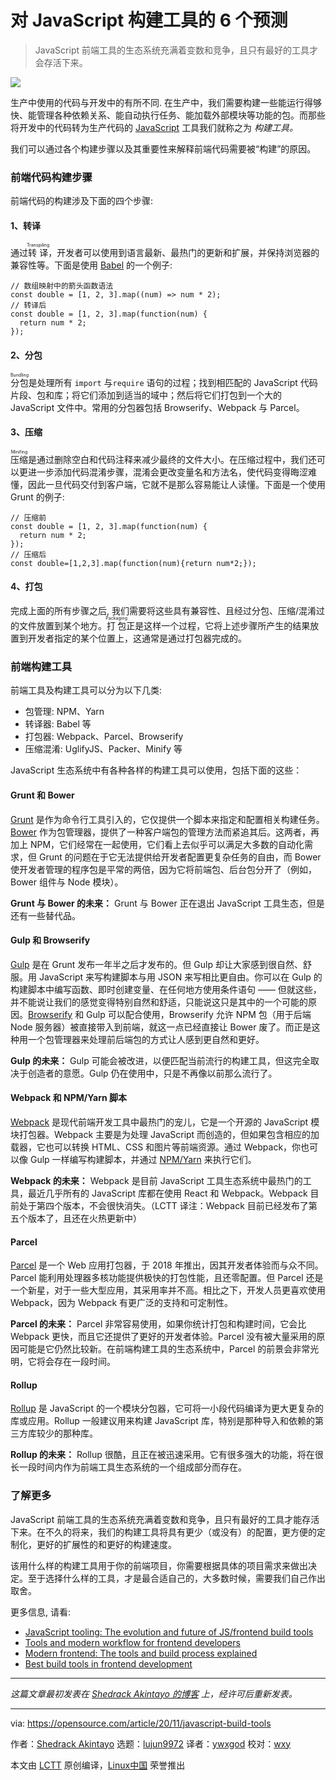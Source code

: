 [#]: collector: (lujun9972)
[#]: translator: (ywxgod)
[#]: reviewer: (wxy)
[#]: publisher: (wxy)
[#]: url: (https://linux.cn/article-13423-1.html)
[#]: subject: (6 predictions for JavaScript build tools)
[#]: via: (https://opensource.com/article/20/11/javascript-build-tools)
[#]: author: (Shedrack Akintayo https://opensource.com/users/shedrack-akintayo)

对 JavaScript 构建工具的 6 个预测
======

> JavaScript 前端工具的生态系统充满着变数和竞争，且只有最好的工具才会存活下来。
 
![](https://img.linux.net.cn/data/attachment/album/202105/25/112116d5z1lrywl6k25mur.jpg)

生产中使用的代码与开发中的有所不同. 在生产中，我们需要构建一些能运行得够快、能管理各种依赖关系、能自动执行任务、能加载外部模块等功能的包。而那些将开发中的代码转为生产代码的 [JavaScript][2] 工具我们就称之为 _构建工具。_

我们可以通过各个构建步骤以及其重要性来解释前端代码需要被“构建”的原因。

### 前端代码构建步骤

前端代码的构建涉及下面的四个步骤:

#### 1、转译

通过<ruby>转译<rt>Transpiling</rt></ruby>，开发者可以使用到语言最新、最热门的更新和扩展，并保持浏览器的兼容性等。下面是使用 [Babel][3] 的一个例子:

```
// 数组映射中的箭头函数语法
const double = [1, 2, 3].map((num) => num * 2);
// 转译后
const double = [1, 2, 3].map(function(num) {
  return num * 2;
});
```

#### 2、分包

<ruby>分包<rt>Bundling</rt></ruby>是处理所有 `import` 与`require` 语句的过程；找到相匹配的 JavaScript 代码片段、包和库；将它们添加到适当的域中；然后将它们打包到一个大的 JavaScript 文件中。常用的分包器包括 Browserify、Webpack 与 Parcel。

#### 3、压缩

<ruby>压缩<rt>Minifing</rt></ruby>是通过删除空白和代码注释来减少最终的文件大小。在压缩过程中，我们还可以更进一步添加代码混淆步骤，混淆会更改变量名和方法名，使代码变得晦涩难懂，因此一旦代码交付到客户端，它就不是那么容易能让人读懂。下面是一个使用 Grunt 的例子:

```
// 压缩前
const double = [1, 2, 3].map(function(num) {
  return num * 2;
});
// 压缩后
const double=[1,2,3].map(function(num){return num*2;});
```

#### 4、打包

完成上面的所有步骤之后, 我们需要将这些具有兼容性、且经过分包、压缩/混淆过的文件放置到某个地方。<ruby>打包<rt>Packaging</rt></ruby>正是这样一个过程，它将上述步骤所产生的结果放置到开发者指定的某个位置上，这通常是通过打包器完成的。

### 前端构建工具

前端工具及构建工具可以分为以下几类:

  * 包管理: NPM、Yarn
  * 转译器: Babel 等
  * 打包器: Webpack、Parcel、Browserify
  * 压缩混淆: UglifyJS、Packer、Minify 等

JavaScript 生态系统中有各种各样的构建工具可以使用，包括下面的这些：

#### Grunt 和 Bower

[Grunt][4] 是作为命令行工具引入的，它仅提供一个脚本来指定和配置相关构建任务。[Bower][5] 作为包管理器，提供了一种客户端包的管理方法而紧追其后。这两者，再加上 NPM，它们经常在一起使用，它们看上去似乎可以满足大多数的自动化需求，但 Grunt 的问题在于它无法提供给开发者配置更复杂任务的自由，而 Bower 使开发者管理的程序包是平常的两倍，因为它将前端包、后台包分开了（例如，Bower 组件与 Node 模块）。

**Grunt 与 Bower 的未来：** Grunt 与 Bower 正在退出 JavaScript 工具生态，但是还有一些替代品。

#### Gulp 和 Browserify

[Gulp][6] 是在 Grunt 发布一年半之后才发布的。但 Gulp 却让大家感到很自然、舒服。用 JavaScript 来写构建脚本与用 JSON 来写相比更自由。你可以在 Gulp 的构建脚本中编写函数、即时创建变量、在任何地方使用条件语句 —— 但就这些，并不能说让我们的感觉变得特别自然和舒适，只能说这只是其中的一个可能的原因。[Browserify][7] 和 Gulp 可以配合使用，Browserify 允许 NPM 包（用于后端 Node 服务器）被直接带入到前端，就这一点已经直接让 Bower 废了。而正是这种用一个包管理器来处理前后端包的方式让人感到更自然和更好。

**Gulp 的未来：** Gulp 可能会被改进，以便匹配当前流行的构建工具，但这完全取决于创造者的意愿。Gulp 仍在使用中，只是不再像以前那么流行了。

#### Webpack 和 NPM/Yarn 脚本

[Webpack][8] 是现代前端开发工具中最热门的宠儿，它是一个开源的 JavaScript 模块打包器。Webpack 主要是为处理 JavaScript 而创造的，但如果包含相应的加载器，它也可以转换 HTML、CSS 和图片等前端资源。通过 Webpack，你也可以像 Gulp 一样编写构建脚本，并通过 [NPM/Yarn][9] 来执行它们。

**Webpack 的未来：** Webpack 是目前 JavaScript 工具生态系统中最热门的工具，最近几乎所有的 JavaScript 库都在使用 React 和 Webpack。Webpack 目前处于第四个版本，不会很快消失。（LCTT 译注：Webpack 目前已经发布了第五个版本了，且还在火热更新中）

#### Parcel

[Parcel][10] 是一个 Web 应用打包器，于 2018 年推出，因其开发者体验而与众不同。Parcel 能利用处理器多核功能提供极快的打包性能，且还零配置。但 Parcel 还是一个新星，对于一些大型应用，其采用率并不高。相比之下，开发人员更喜欢使用 Webpack，因为 Webpack 有更广泛的支持和可定制性。

**Parcel 的未来：** Parcel 非常容易使用，如果你统计打包和构建时间，它会比 Webpack 更快，而且它还提供了更好的开发者体验。Parcel 没有被大量采用的原因可能是它仍然比较新。在前端构建工具的生态系统中，Parcel 的前景会非常光明，它将会存在一段时间。

#### Rollup

[Rollup][11] 是 JavaScript 的一个模块分包器，它可将一小段代码编译为更大更复杂的库或应用。Rollup 一般建议用来构建 JavaScript 库，特别是那种导入和依赖的第三方库较少的那种库。

**Rollup 的未来：** Rollup 很酷，且正在被迅速采用。它有很多强大的功能，将在很长一段时间内作为前端工具生态系统的一个组成部分而存在。

### 了解更多

JavaScript 前端工具的生态系统充满着变数和竞争，且只有最好的工具才能存活下来。在不久的将来，我们的构建工具将具有更少（或没有）的配置，更方便的定制化，更好的扩展性的和更好的构建速度。

该用什么样的构建工具用于你的前端项目，你需要根据具体的项目需求来做出决定。至于选择什么样的工具，才是最合适自己的，大多数时候，需要我们自己作出取舍。

更多信息, 请看:

  * [JavaScript tooling: The evolution and future of JS/frontend build tools][12]
  * [Tools and modern workflow for frontend developers][13]
  * [Modern frontend: The tools and build process explained][14]
  * [Best build tools in frontend development][15]

* * *

_这篇文章最初发表在 [Shedrack Akintayo 的博客][16] 上，经许可后重新发表。_

--------------------------------------------------------------------------------

via: https://opensource.com/article/20/11/javascript-build-tools

作者：[Shedrack Akintayo][a]
选题：[lujun9972][b]
译者：[ywxgod](https://github.com/ywxgod)
校对：[wxy](https://github.com/wxy)

本文由 [LCTT](https://github.com/LCTT/TranslateProject) 原创编译，[Linux中国](https://linux.cn/) 荣誉推出

[a]: https://opensource.com/users/shedrack-akintayo
[b]: https://github.com/lujun9972
[1]: https://opensource.com/sites/default/files/styles/image-full-size/public/lead-images/find-file-linux-code_magnifying_glass_zero.png?itok=E2HoPDg0 (Magnifying glass on code)
[2]: https://www.javascript.com/
[3]: https://babeljs.io/
[4]: https://gruntjs.com/
[5]: https://bower.io/
[6]: https://gulpjs.com/
[7]: http://browserify.org/
[8]: https://webpack.js.org/
[9]: https://github.com/yarnpkg/yarn
[10]: https://parceljs.org/
[11]: https://rollupjs.org/guide/en/
[12]: https://qmo.io/blog/javascript-tooling-the-evolution-and-future-of-js-front-end-build-tools/
[13]: https://blog.logrocket.com/tools-and-modern-workflow-for-front-end-developers-505c7227e917/
[14]: https://medium.com/@trevorpoppen/modern-front-end-the-tools-and-build-process-explained-36641b5c1a53
[15]: https://www.developerdrive.com/best-build-tools-frontend-development/
[16]: https://www.sheddy.xyz/posts/javascript-build-tools-past-and-beyond

